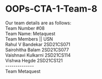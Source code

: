 # OOPs-CTA-1-Team-8
Our team details are as follows:<br>
Team Number #08<br>
Team Name: Metaquest<br>
Team Members          ||         USN<br> 
Rahul V Bandekar              2SD21CS071<br> 
Sairohitha Balam              2SD21CS077<br>
Vaishnavi Kulkarni            2SD21CS114<br>
Vishwa Hegde                  2SD21CS121<br>
--------------<br>
Team Metaquest<br>
